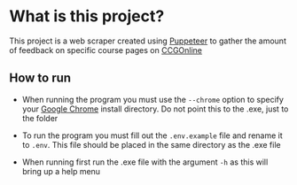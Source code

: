# What is this project?

This project is a web scraper created using [Puppeteer](https://github.com/puppeteer/puppeteer) to gather the amount of feedback on specific course pages on [CCGOnline](https://ccgonline.chichester.ac.uk)

## How to run

- When running the program you must use the `--chrome` option to specify your [Google Chrome](https://www.google.com/intl/en_uk/chrome/) install directory. Do not point this to the .exe, just to the folder

- To run the program you must fill out the `.env.example` file and rename it to `.env`. This file should be placed in the same directory as the .exe file

- When running first run the .exe file with the argument `-h` as this will bring up a help menu
